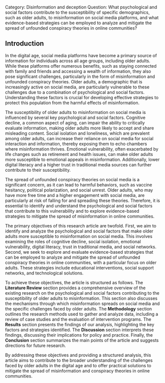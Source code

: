 Category: Disinformation and deception
Question: What psychological and social factors contribute to the susceptibility of specific demographics, such as older adults, to misinformation on social media platforms, and what evidence-based strategies can be employed to analyze and mitigate the spread of unfounded conspiracy theories in online communities?


## Introduction

In the digital age, social media platforms have become a primary source of information for individuals across all age groups, including older adults. While these platforms offer numerous benefits, such as staying connected with family and friends and accessing a wealth of information, they also pose significant challenges, particularly in the form of misinformation and unfounded conspiracy theories. Older adults, a demographic that is increasingly active on social media, are particularly vulnerable to these challenges due to a combination of psychological and social factors. Understanding these factors is crucial for developing effective strategies to protect this population from the harmful effects of misinformation.

The susceptibility of older adults to misinformation on social media is influenced by several key psychological and social factors. Cognitive decline, a common aspect of aging, can impair the ability to critically evaluate information, making older adults more likely to accept and share misleading content. Social isolation and loneliness, which are prevalent among older adults, can increase their reliance on social media for social interaction and information, thereby exposing them to echo chambers where misinformation thrives. Emotional vulnerability, often exacerbated by life changes such as retirement and health issues, can make older adults more susceptible to emotional appeals in misinformation. Additionally, lower digital literacy and a higher trust in traditional media sources can further contribute to their susceptibility.

The spread of unfounded conspiracy theories on social media is a significant concern, as it can lead to harmful behaviors, such as vaccine hesitancy, political polarization, and social unrest. Older adults, who may have more free time and a higher engagement with social media, are particularly at risk of falling for and spreading these theories. Therefore, it is essential to identify and understand the psychological and social factors that contribute to this vulnerability and to explore evidence-based strategies to mitigate the spread of misinformation in online communities.

The primary objectives of this research article are twofold. First, we aim to identify and analyze the psychological and social factors that make older adults more susceptible to misinformation on social media. This involves examining the roles of cognitive decline, social isolation, emotional vulnerability, digital literacy, trust in traditional media, and social networks. Second, we seek to explore and evaluate evidence-based strategies that can be employed to analyze and mitigate the spread of unfounded conspiracy theories in online communities, with a particular focus on older adults. These strategies include educational interventions, social support networks, and technological solutions.

To achieve these objectives, the article is structured as follows. The **Literature Review** section provides a comprehensive overview of the existing research on the psychological and social factors contributing to the susceptibility of older adults to misinformation. This section also discusses the mechanisms through which misinformation spreads on social media and the specific challenges faced by older adults. The **Methodology** section outlines the research methods used to gather and analyze data, including a review of case studies and the evaluation of intervention programs. The **Results** section presents the findings of our analysis, highlighting the key factors and strategies identified. The **Discussion** section interprets these findings, discussing their implications for policy and practice. Finally, the **Conclusion** section summarizes the main points of the article and suggests directions for future research.

By addressing these objectives and providing a structured analysis, this article aims to contribute to the broader understanding of the challenges faced by older adults in the digital age and to offer practical solutions to mitigate the spread of misinformation and conspiracy theories in online communities.

